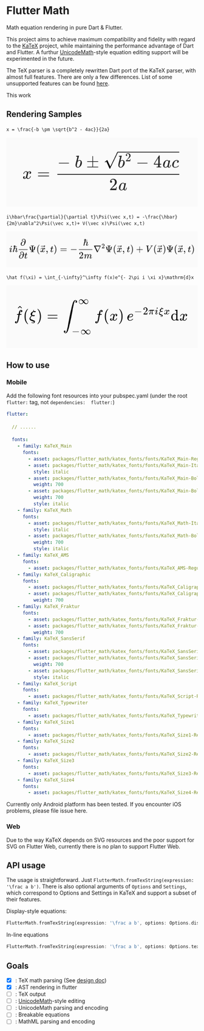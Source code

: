 # Flutter Math

Math equation rendering in pure Dart & Flutter. 

This project aims to achieve maximum compatibility and fidelity with regard to the [KaTeX](https://github.com/KaTeX/KaTeX) project, while maintaining the performance advantage of Dart and Flutter. A furthur [UnicodeMath](https://www.unicode.org/notes/tn28/UTN28-PlainTextMath-v3.1.pdf)-style equation editing support will be experimented in the future.


The TeX parser is a completely rewritten Dart port of the KaTeX parser, with almost full features. There are only a few differences. List of some unsupported features can be found [here](doc/unsupported.md).

This work 

## Rendering Samples

`x = \frac{-b \pm \sqrt{b^2 - 4ac}}{2a}`

![Example1](doc/img/delta.png)

`i\hbar\frac{\partial}{\partial t}\Psi(\vec x,t) = -\frac{\hbar}{2m}\nabla^2\Psi(\vec x,t)+ V(\vec x)\Psi(\vec x,t)`

![Example2](doc/img/schrodinger.png)

`\hat f(\xi) = \int_{-\infty}^\infty f(x)e^{- 2\pi i \xi x}\mathrm{d}x`

![Example3](doc/img/fourier.png)


## How to use
### Mobile
Add the following font resources into your pubspec.yaml (under the root `flutter:` tag, not `dependencies:  flutter:`)
```yaml
flutter:

  // ......

  fonts:
    - family: KaTeX_Main
      fonts:
        - asset: packages/flutter_math/katex_fonts/fonts/KaTeX_Main-Regular.ttf
        - asset: packages/flutter_math/katex_fonts/fonts/KaTeX_Main-Italic.ttf
          style: italic
        - asset: packages/flutter_math/katex_fonts/fonts/KaTeX_Main-Bold.ttf
          weight: 700
        - asset: packages/flutter_math/katex_fonts/fonts/KaTeX_Main-BoldItalic.ttf
          weight: 700
          style: italic
    - family: KaTeX_Math
      fonts:
        - asset: packages/flutter_math/katex_fonts/fonts/KaTeX_Math-Italic.ttf
          style: italic
        - asset: packages/flutter_math/katex_fonts/fonts/KaTeX_Math-BoldItalic.ttf
          weight: 700
          style: italic
    - family: KaTeX_AMS
      fonts:
        - asset: packages/flutter_math/katex_fonts/fonts/KaTeX_AMS-Regular.ttf
    - family: KaTeX_Caligraphic
      fonts:
        - asset: packages/flutter_math/katex_fonts/fonts/KaTeX_Caligraphic-Regular.ttf
        - asset: packages/flutter_math/katex_fonts/fonts/KaTeX_Caligraphic-Bold.ttf
          weight: 700
    - family: KaTeX_Fraktur
      fonts:
        - asset: packages/flutter_math/katex_fonts/fonts/KaTeX_Fraktur-Regular.ttf
        - asset: packages/flutter_math/katex_fonts/fonts/KaTeX_Fraktur-Bold.ttf
          weight: 700
    - family: KaTeX_SansSerif
      fonts:
        - asset: packages/flutter_math/katex_fonts/fonts/KaTeX_SansSerif-Regular.ttf
        - asset: packages/flutter_math/katex_fonts/fonts/KaTeX_SansSerif-Bold.ttf
          weight: 700
        - asset: packages/flutter_math/katex_fonts/fonts/KaTeX_SansSerif-Italic.ttf
          style: italic
    - family: KaTeX_Script
      fonts:
        - asset: packages/flutter_math/katex_fonts/fonts/KaTeX_Script-Regular.ttf
    - family: KaTeX_Typewriter
      fonts:
        - asset: packages/flutter_math/katex_fonts/fonts/KaTeX_Typewriter-Regular.ttf
    - family: KaTeX_Size1
      fonts:
        - asset: packages/flutter_math/katex_fonts/fonts/KaTeX_Size1-Regular.ttf
    - family: KaTeX_Size2
      fonts:
        - asset: packages/flutter_math/katex_fonts/fonts/KaTeX_Size2-Regular.ttf
    - family: KaTeX_Size3
      fonts:
        - asset: packages/flutter_math/katex_fonts/fonts/KaTeX_Size3-Regular.ttf
    - family: KaTeX_Size4
      fonts:
        - asset: packages/flutter_math/katex_fonts/fonts/KaTeX_Size4-Regular.ttf
```
Currently only Android platform has been tested. If you encounter iOS problems, please file issue here.

### Web
Due to the way KaTeX depends on SVG resources and the poor support for SVG on Flutter Web, currently there is no plan to support Flutter Web.

## API usage
The usage is straightforward. Just `FlutterMath.fromTexString(expression: '\frac a b')`. There is also optional arguments of `Options` and `Settings`, which correspond to Options and Settings in KaTeX and support a subset of their features.

Display-style equations:
```dart
FlutterMath.fromTexString(expression: '\frac a b', options: Options.displayOptions),
```

In-line equations
```dart
FlutterMath.fromTexString(expression: '\frac a b', options: Options.textOptions),
```

## Goals
- [x] : TeX math parsing (See [design doc](doc/design.md))
- [x] : AST rendering in flutter
- [ ] : TeX output
- [ ] : [UnicodeMath](https://www.unicode.org/notes/tn28/UTN28-PlainTextMath-v3.1.pdf)-style editing
- [ ] : UnicodeMath parsing and encoding
- [ ] : Breakable equations
- [ ] : MathML parsing and encoding